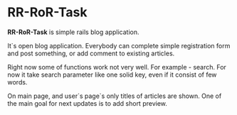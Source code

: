 # RR-RoR-Task
**RR-RoR-Task** is simple rails blog application.

It\`s open blog application. Everybody can complete simple registration form and post something, or add comment to existing articles.

Right now some of functions work not very well. For example - search. For now it take search parameter like one solid key, even if it consist of few words.

On main page, and user\`s page\`s only titles of articles are shown. One of the main goal for next updates is to add short preview.

